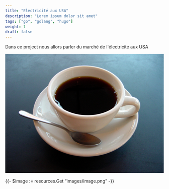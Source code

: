 ```yaml
---
title: "Electricité aux USA"
description: "Lorem ipsum dolor sit amet"
tags: ["go", "golang", "hugo"]
weight: 1
draft: false
---
```


Dans ce project nous allors parler du marché de l'électricité aux USA 

![](image.png)

{{- $image := resources.Get “images/image.png” -}}
